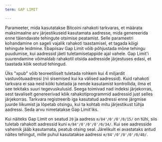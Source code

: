 ```yaml
---
term: GAP LIMIT

---
```

Parameeter, mida kasutatakse Bitcoini rahakoti tarkvaras, et määrata maksimaalne arv järjestikuseid kasutamata aadresse, mida genereerida enne täiendavate tehingute otsimise peatamist. Selle parameetri kohandamine on sageli vajalik rahakoti taastamisel, et tagada kõigi tehingute leidmine. Ebapiisav Gap Limit võib põhjustada mõne tehingu puudumise, kui aadressid jäeti tuletamisetappide ajal vahele. Gap Limit'i suurendamine võimaldab rahakotil otsida aadresside järjestuses edasi, et taastada kõik seotud tehingud.

Üks "xpub" võib teoreetiliselt tuletada rohkem kui 4 miljardit vastuvõtuaadressi (nii sisemised kui ka välised aadressid). Kuid rahakoti tarkvara ei saa neid kõiki tuletada ja nende kasutamist kontrollida, ilma et see tekitaks suuri tegevuskulusid. Seega toimivad nad indeksi järjekorras, sest tavaliselt genereerivad kõik rahakotiprogrammid aadressid just selles järjekorras. Tarkvara registreerib iga kasutatud aadressi enne järgmise juurde liikumist ja lõpetab otsingu, kui ta kohtab mitu järjestikust tühja aadressi. Seda arvu nimetatakse Gap Limit'iks.

Kui näiteks Gap Limit on seatud `20` ja aadress `m/84'/0'/0'/0/15/` on tühi, siis tuletab rahakott aadressid kuni `m/84'/0'/0'/0'/0/34/`. Kui see aadresside vahemik jääb kasutamata, peatub otsing seal. Järelikult ei avastataks antud näites tehingut, mille puhul kasutatakse aadressi `m/84'/0'/0'/0'/0/40/`.